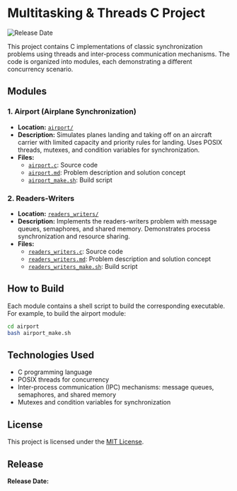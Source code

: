 # Multitasking & Threads C Project

![Release Date](https://img.shields.io/badge/release-January%202024-blue)

This project contains C implementations of classic synchronization problems using threads and inter-process communication mechanisms. The code is organized into modules, each demonstrating a different concurrency scenario.

## Modules

### 1. Airport (Airplane Synchronization)
- **Location:** [`airport/`](airport/)
- **Description:** Simulates planes landing and taking off on an aircraft carrier with limited capacity and priority rules for landing. Uses POSIX threads, mutexes, and condition variables for synchronization.
- **Files:**
  - [`airport.c`](airport/airport.c): Source code
  - [`airport.md`](airport/airport.md): Problem description and solution concept
  - [`airport_make.sh`](airport/airport_make.sh): Build script

### 2. Readers-Writers
- **Location:** [`readers_writers/`](readers_writers/)
- **Description:** Implements the readers-writers problem with message queues, semaphores, and shared memory. Demonstrates process synchronization and resource sharing.
- **Files:**
  - [`readers_writers.c`](readers_writers/readers_writers.c): Source code
  - [`readers_writers.md`](readers_writers/readers_writers.md): Problem description and solution concept
  - [`readers_writers_make.sh`](readers_writers/readers_writers_make.sh): Build script

## How to Build

Each module contains a shell script to build the corresponding executable. For example, to build the airport module:

```sh
cd airport
bash airport_make.sh
```
## Technologies Used
- C programming language
- POSIX threads for concurrency
- Inter-process communication (IPC) mechanisms: message queues, semaphores, and shared memory
- Mutexes and condition variables for synchronization

## License

This project is licensed under the [MIT License](LICENSE).

## Release

**Release Date:**